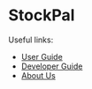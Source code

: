 # StockPal

Useful links:
* [User Guide](UserGuide.md)
* [Developer Guide](DeveloperGuide.md)
* [About Us](AboutUs.md)

